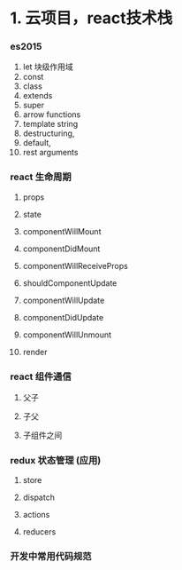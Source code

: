 #  1. 云项目，react技术栈

### es2015

  1. let                  块级作用域
  2. const
  3. class
  4. extends
  5. super
  6. arrow functions
  7. template string
  8. destructuring, 
  9. default,
  10. rest arguments



### react 生命周期

  1. props

  2. state

  3. componentWillMount

  4. componentDidMount

  5. componentWillReceiveProps

  6. shouldComponentUpdate

  7. componentWillUpdate

  8. componentDidUpdate

  9. componentWillUnmount

  10. render


### react 组件通信
  
   1. 父子

   2. 子父

   3. 子组件之间


### redux 状态管理 (应用)

   1. store

   2. dispatch

   3. actions

   4. reducers

### 开发中常用代码规范